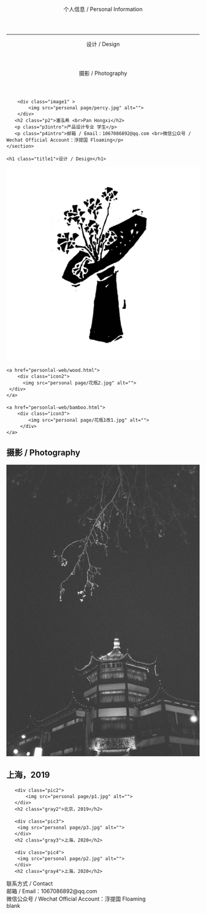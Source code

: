 <!DOCTYPE html>
<html lang="en">
<head>
    <meta charset="UTF-8">
    <meta http-equiv="X-UA-Compatible" content="IE=edge">
    <meta name="viewport" content="width=device-width, initial-scale=1.0">
    <title>Personal Imformation:Pan Hongxi</title>
</head>
<body>
    <link rel="stylesheet" href="personlal-web/personal page.css">
    <section>
       <header class="head1">个人信息 / Personal Information</header>
       <hr class="line">
       <header class="head2">设计 / Design</header>
       <header class="head3">摄影 / Photography</header>
        
        <div class="image1" >
            <img src="personal page/percy.jpg" alt="">
        </div>
       <h2 class="p2">潘泓希 <br>Pan Hongxi</h2>
       <p class="p3intro">产品设计专业 学生</p>
       <p class="p4intro">邮箱 / Email：1067086892@qq.com <br>微信公众号 / Wechat Official Account：浮提国 Floaming</p>
    </section>
  
    <h1 class="title1">设计 / Design</h1>
   
   <section>
    <a href="personlal-web/balance.html">
        <div class="icon1"> 
             <img src="personal page/花瓶3改.jpg" alt="">
        </div>
    </a>
    
    <a href="personlal-web/wood.html">
        <div class="icon2">
          <img src="personal page/花瓶2.jpg" alt=""> 
     </div>
    </a>
       
    <a href="personlal-web/bamboo.html">
        <div class="icon3">
            <img src="personal page/花瓶1改1.jpg" alt=""> 
         </div>
    </a>
       
   </section>

   <h2 class="title2">摄影 / Photography</h2>

   <section>
       <div class="pic1">
           <img src="personal page/p4.jpg" alt="">
       </div>
       <h2 class="gray1">上海，2019</h2>
       
       <div class="pic2">
           <img src="personal page/p1.jpg" alt="">
       </div>
       <h2 class="gray2">北京，2019</h2>

       <div class="pic3">
        <img src="personal page/p3.jpg" alt="">
       </div>
       <h2 class="gray3">上海，2020</h2>
       
       <div class="pic4">
        <img src="personal page/p2.jpg" alt="">
       </div>
       <h2 class="gray4">上海，2020</h2>
   </section>
   
   <footer class="foot1">联系方式 / Contact</footer>
   <footer class="foot2">邮箱 / Email：1067086892@qq.com <br>微信公众号 / Wechat Official Account：浮提国 Floaming</footer>
   <footer class="blank">blank</footer>
</html> 
